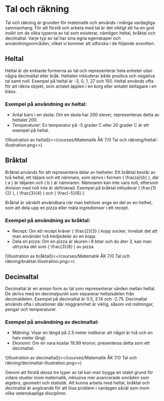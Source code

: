 # Tal och räkning

Tal och räkning är grunden för matematik och används i många vardagliga sammanhang. För att förstå och arbeta med tal är det viktigt att ha en god insikt om de olika typerna av tal som existerar, nämligen heltal, bråktal och decimaltal. Varje typ av tal har sina egna egenskaper och användningsområden, vilket vi kommer att utforska i de följande avsnitten.

## Heltal

Heltal är de enklaste formerna av tal och representerar hela enheter utan några decimaltal eller bråk. Heltalen inkluderar både positiva och negativa tal samt noll. Exempel på heltal är -3, 0, 1, 27 och 150. Heltal används ofta för att räkna objekt, som antalet äpplen i en korg eller antalet deltagare i en klass.

### Exempel på användning av heltal:
- Antal barn i en skola: Om en skola har 200 elever, representeras detta av heltalet 200.
- Temperaturer: En temperatur på -5 grader C eller 20 grader C är ett exempel på heltal.

![Illustration av heltal](<</courses/Matematik ÅK 7/0 Tal och räkning/heltal-illustration.png>>)

## Bråktal

Bråktal används för att representera delar av helheter. Ett bråktal består av två heltal, ett täljare och ett nämnare, som skrivs i formen \( \frac{a}{b} \), där \( a \) är täljaren och \( b \) är nämnaren. Nämnaren kan inte vara noll, eftersom division med noll inte är definierad. Exempel på bråktal inkluderar \( \frac{1}{2} \), \( \frac{3}{4} \) och \( \frac{-5}{6} \). 

Bråktal är särskilt användbara när man behöver ange en del av en helhet, som att dela upp en pizza eller mäta ingredienser i ett recept.

### Exempel på användning av bråktal:
- Recept: Om ett recept kräver \( \frac{2}{3} \) kopp socker, innebär det att man använder två tredjedelar av en kopp.
- Dela en pizza: Om en pizza är skuren i 8 bitar och du äter 3, kan man uttrycka det som \( \frac{3}{8} \) av pizza.

![Illustration av bråktal](<</courses/Matematik ÅK 7/0 Tal och räkning/braktal-illustration.png>>)

## Decimaltal

Decimaltal är en annan form av tal som representerar värden mellan heltal. De skrivs med en decimalpunkt som separerar heltalsdelen från decimaldelen. Exempel på decimaltal är 0.5, 3.14 och -2.75. Decimaltal används ofta i situationer där noggrannhet är viktig, såsom vid mätningar, pengar och temperaturer.

### Exempel på användning av decimaltal:
- Mätning: Visar en längd på 2.5 meter indikerar att något är två och en halv meter långt.
- Ekonomi: Om en vara kostar 19.99 kronor, presenteras detta som ett decimaltal.

![Illustration av decimaltal](<</courses/Matematik ÅK 7/0 Tal och räkning/decimaltal-illustration.png>>)

Genom att förstå dessa tre typer av tal kan man bygga en stabil grund för vidare studier inom matematik, inklusive mer avancerade områden som algebra, geometri och statistik. Att kunna arbeta med heltal, bråktal och decimaltal är avgörande för att lösa problem i vardagen såväl som inom olika vetenskapliga discipliner.